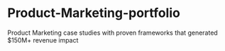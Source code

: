# Product-Marketing-portfolio
Product Marketing case studies with proven frameworks that generated $150M+ revenue impact
